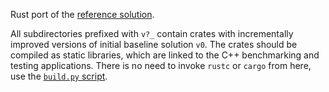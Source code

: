 Rust port of the [reference solution](/cpp).

All subdirectories prefixed with `v?_` contain crates with incrementally improved versions of initial baseline solution `v0`.
The crates should be compiled as static libraries, which are linked to the C++ benchmarking and testing applications.
There is no need to invoke `rustc` or `cargo` from here, use the [`build.py` script](/build.py).
